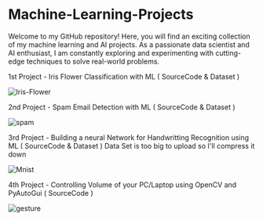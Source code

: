 # Machine-Learning-Projects
Welcome to my GitHub repository!  Here, you will find an exciting collection of my machine learning and AI projects. As a passionate data scientist and AI enthusiast, I am constantly exploring and experimenting with cutting-edge techniques to solve real-world problems.

1st Project - Iris Flower Classification with ML ( SourceCode & Dataset )

![Iris-Flower](https://github.com/dhrumilrana25/Python-Libraries-Tutorial/assets/139121688/e893779f-8415-4f37-9d9d-fb0db1224d67)

2nd Project - Spam Email Detection with ML ( SourceCode & Dataset )

![spam](https://github.com/dhrumilrana25/Python-Libraries-Tutorial/assets/139121688/aed98a76-ef2d-4ba1-99f8-0cf0bb950986)


3rd Project - Building a neural Network for Handwritting Recognition using ML ( SourceCode & Dataset ) Data Set is too big to upload so I'll compress it down

![Mnist](https://github.com/dhrumilrana25/Python-Libraries-Tutorial/assets/139121688/5404724e-4186-4ad6-89c4-728a1d10ac14)


4th Project - Controlling Volume of your PC/Laptop using OpenCV and PyAutoGui ( SourceCode )

![gesture](https://github.com/dhrumilrana25/Python-Libraries-Tutorial/assets/139121688/df7b1e89-971a-4bbc-b896-b871ddc75af0)
